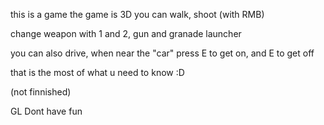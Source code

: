 this is a game
the game is 3D
you can walk, shoot (with RMB)

change weapon with 1 and 2, gun and granade launcher

you can also drive, when near the "car" press E to get on, and E to get off

that is the most of what u need to know :D

(not finnished)

GL
Dont have fun
